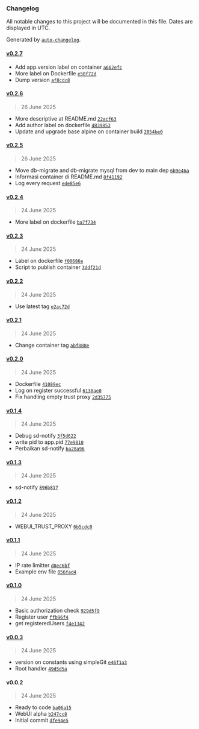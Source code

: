 ### Changelog

All notable changes to this project will be documented in this file. Dates are displayed in UTC.

Generated by [`auto-changelog`](https://github.com/CookPete/auto-changelog).

#### [v0.2.7](https://github.com/tektrans/ejabberd-admin-wrapper/compare/v0.2.6...v0.2.7)

- Add app.version label on container [`a662efc`](https://github.com/tektrans/ejabberd-admin-wrapper/commit/a662efc4c9928c0a73a76b3db74e8433a897572b)
- More label on Dockerfile [`e50f72d`](https://github.com/tektrans/ejabberd-admin-wrapper/commit/e50f72d199c9b0095f3143db467a45635f38cdfa)
- Dump version [`af8cdc8`](https://github.com/tektrans/ejabberd-admin-wrapper/commit/af8cdc81c05d9d0458b592589de4ced1896d9133)

#### [v0.2.6](https://github.com/tektrans/ejabberd-admin-wrapper/compare/v0.2.5...v0.2.6)

> 26 June 2025

- More descriptive at README.md [`22acf63`](https://github.com/tektrans/ejabberd-admin-wrapper/commit/22acf6351be7ac450cba95b3356959ee51ef6f43)
- Add author label on dockerfile [`4839853`](https://github.com/tektrans/ejabberd-admin-wrapper/commit/4839853656fd59700c4e3610ef6d50c85059b80d)
- Update and upgrade base alpine on container build [`2854be0`](https://github.com/tektrans/ejabberd-admin-wrapper/commit/2854be00f6909a961db815528a73e6f4769de613)

#### [v0.2.5](https://github.com/tektrans/ejabberd-admin-wrapper/compare/v0.2.4...v0.2.5)

> 26 June 2025

- Move db-migrate and db-migrate mysql from dev to main dep [`6b9e46a`](https://github.com/tektrans/ejabberd-admin-wrapper/commit/6b9e46a94e81420c4d283abe911f9740f5ae74e9)
- Informasi container di README.md [`8f41192`](https://github.com/tektrans/ejabberd-admin-wrapper/commit/8f41192d0dbfdffb4f40712c283891f0516e77ab)
- Log every request [`ede85e6`](https://github.com/tektrans/ejabberd-admin-wrapper/commit/ede85e6118375abc13bdab8dde2fdb8c9f944430)

#### [v0.2.4](https://github.com/tektrans/ejabberd-admin-wrapper/compare/v0.2.3...v0.2.4)

> 24 June 2025

- More label on dockerfile [`ba7f734`](https://github.com/tektrans/ejabberd-admin-wrapper/commit/ba7f7343525b2cd9d7a5ab58ac89301cdb32de15)

#### [v0.2.3](https://github.com/tektrans/ejabberd-admin-wrapper/compare/v0.2.2...v0.2.3)

> 24 June 2025

- Label on dockerfile [`f00686e`](https://github.com/tektrans/ejabberd-admin-wrapper/commit/f00686eb618a21d8f128635f96b32060f092ebef)
- Script to publish container [`3ddf21d`](https://github.com/tektrans/ejabberd-admin-wrapper/commit/3ddf21d063d0d1ea39a17918363d1f923b9b5d7b)

#### [v0.2.2](https://github.com/tektrans/ejabberd-admin-wrapper/compare/v0.2.1...v0.2.2)

> 24 June 2025

- Use latest tag [`e2ac72d`](https://github.com/tektrans/ejabberd-admin-wrapper/commit/e2ac72d7d3a816a82f86c488334a0c3e576245ce)

#### [v0.2.1](https://github.com/tektrans/ejabberd-admin-wrapper/compare/v0.2.0...v0.2.1)

> 24 June 2025

- Change container tag [`abf888e`](https://github.com/tektrans/ejabberd-admin-wrapper/commit/abf888e148caf525ddcfd7d7c5c0b67850a7c92f)

#### [v0.2.0](https://github.com/tektrans/ejabberd-admin-wrapper/compare/v0.1.4...v0.2.0)

> 24 June 2025

- Dockerfile [`41089ec`](https://github.com/tektrans/ejabberd-admin-wrapper/commit/41089ec6b2187e64dcb74527b69cc5a32c31e9b3)
- Log on register successful [`6130ae0`](https://github.com/tektrans/ejabberd-admin-wrapper/commit/6130ae08cccde5c19c86511b61537a5646b72ca2)
- Fix handling empty trust proxy [`2d35775`](https://github.com/tektrans/ejabberd-admin-wrapper/commit/2d35775fa58725fb8117682115bedbc273c4fd43)

#### [v0.1.4](https://github.com/tektrans/ejabberd-admin-wrapper/compare/v0.1.3...v0.1.4)

> 24 June 2025

- Debug sd-notify [`3f5d622`](https://github.com/tektrans/ejabberd-admin-wrapper/commit/3f5d622afe46b03dc1fe57c77d5b8016e06133ad)
- write pid to app.pid [`77e9810`](https://github.com/tektrans/ejabberd-admin-wrapper/commit/77e9810d3d4cfc4cd0bbd5b35111b4f4b4052848)
- Perbaikan sd-notify [`ba28a96`](https://github.com/tektrans/ejabberd-admin-wrapper/commit/ba28a965afc59a43bf65d1886ae4f4c4de9e29f7)

#### [v0.1.3](https://github.com/tektrans/ejabberd-admin-wrapper/compare/v0.1.2...v0.1.3)

> 24 June 2025

- sd-notify [`896b817`](https://github.com/tektrans/ejabberd-admin-wrapper/commit/896b8173c5c4804c4aa672d778cad7071165e893)

#### [v0.1.2](https://github.com/tektrans/ejabberd-admin-wrapper/compare/v0.1.1...v0.1.2)

> 24 June 2025

- WEBUI_TRUST_PROXY [`6b5cdc0`](https://github.com/tektrans/ejabberd-admin-wrapper/commit/6b5cdc0fbfaaf3d668b474942a2b090951c64ea9)

#### [v0.1.1](https://github.com/tektrans/ejabberd-admin-wrapper/compare/v0.1.0...v0.1.1)

> 24 June 2025

- IP rate limitter [`d8ec6bf`](https://github.com/tektrans/ejabberd-admin-wrapper/commit/d8ec6bf005f5b4d2fa9d76e4aeae8eead2f0db50)
- Example env file [`056fad4`](https://github.com/tektrans/ejabberd-admin-wrapper/commit/056fad475fefcc7f3c494ff3e618aaa9c9845c5d)

#### [v0.1.0](https://github.com/tektrans/ejabberd-admin-wrapper/compare/v0.0.3...v0.1.0)

> 24 June 2025

- Basic authorization check [`929d5f9`](https://github.com/tektrans/ejabberd-admin-wrapper/commit/929d5f95bae12fbcb63d3e2ace0e41b546c6a9e1)
- Register user [`ffb96f4`](https://github.com/tektrans/ejabberd-admin-wrapper/commit/ffb96f48dc3da2a8013b6b6f26ffd17ebfd01c93)
- get registeredUsers [`f4e1342`](https://github.com/tektrans/ejabberd-admin-wrapper/commit/f4e1342ce8e208a17836439967f0ffdadb6307c8)

#### [v0.0.3](https://github.com/tektrans/ejabberd-admin-wrapper/compare/v0.0.2...v0.0.3)

> 24 June 2025

- version on constants using simpleGit [`e46f1a3`](https://github.com/tektrans/ejabberd-admin-wrapper/commit/e46f1a3eee5b8513a4d3a6402ecc807854aaf598)
- Root handler [`49d5d5a`](https://github.com/tektrans/ejabberd-admin-wrapper/commit/49d5d5a747b75aafff29a198a15a18dcc41d86ed)

#### v0.0.2

> 24 June 2025

- Ready to code [`ba06a15`](https://github.com/tektrans/ejabberd-admin-wrapper/commit/ba06a15734f9d713e0d3b1ccea359e579ef54fc6)
- WebUI alpha [`b247cc8`](https://github.com/tektrans/ejabberd-admin-wrapper/commit/b247cc8c5295ebfd7a4641c77e11b11147bc5f4c)
- Initial commit [`dfe94e5`](https://github.com/tektrans/ejabberd-admin-wrapper/commit/dfe94e5d4e0a71d3e637272287e2edc62fa21ea2)

